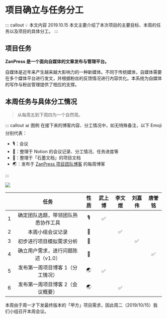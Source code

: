 # 项目确立与任务分工 <AuthorBadge text="Week 1-1" vertical="middle"/> <AuthorBadge text="@武上博" vertical="middle"/>

::: callout 💡 本文内容 2019.10.15
本文主要介绍了本次项目的主要目标、本周的任务以及项目的具体分工。
:::

## 项目任务

**ZanPress 是一个面向自媒体的文章发布与管理平台。**

自媒体是近年来产生越来越大影响力的一种新媒体。不同于传统媒体，自媒体需要在多个媒体平台进行发文，并根据粉丝的反馈情况进行内容优化。本系统为自媒体的写作与粉丝管理提供了相应的支撑。

## 本周任务与具体分工情况

> 从每周五到下周四为一个自然周。

::: callout 📊 图例
在接下来的博客内容、分工情况中，如无特殊备注，以下 Emoji 分别代表：

-   🎙：会议
-   📝：整理于 Notion 的会议记录、分工情况、任务进度等
-   📙：整理于「石墨文档」的项目文档
-   🌏：发布于 [ZanPress 项目团队博客](https://zanpress.netlify.com/) 的每周博客

:::

![](https://i.loli.net/2019/10/15/59JFZjHoVNTk8Xh.png)

|     |          任务         |  性质 | 武上博 | 李文煜 | 刘嘉伟 | 唐誉铭 |
| :-: | :-----------------: | :-: | :-: | :-: | :-: | :-: |
|  1  |  确定团队选题，带领团队熟悉协作工具  |  🎙 |  ✅  |     |     |     |
|  2  |       本周小组会议记录      |  📝 |     |  ✅  |     |     |
|  3  |     初步进行项目模拟需求分析    |  📙 |     |     |  ✅  |     |
|  4  | 确立用户需求，进行问题陈述（v1.0） |  📙 |     |     |     |  ✅  |
|  5  |  发布第一周项目博客 1（分工情况）  |  🌏 |  ✅  |     |     |     |
|  6  |  发布第一周项目博客 2（会议概要）  |  🌏 |     |  ✅  |     |     |

本周由于周一才下发最终版本的「甲方」项目需求，因此周二（2019/10/15）我们小组召开本周会议。

